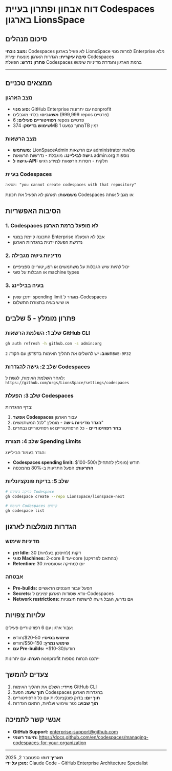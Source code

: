 # דוח אבחון ופתרון בעיית Codespaces בארגון LionsSpace

## סיכום מנהלים

**מצב נוכחי:** Codespaces לא פעיל בארגון LionsSpace למרות מנוי Enterprise מלא  
**סיבה עיקרית:** הגדרות הארגון מונעות יצירת Codespaces  
**פתרון נדרש:** הפעלת Codespaces ברמת הארגון והגדרת מדיניות שימוש  

---

## ממצאים טכניים

### מצב הארגון
- **סוג מנוי:** GitHub Enterprise עם יתרונות nonprofit
- **משאבים:** בלתי מוגבלים (999,999 repos פרטיים)
- **רפוזיטוריים פעילים:** 6 repos פרטיים
- **שימוש בדיסק:** 374MB מתוך כמעט 1TB זמין

### מצב הרשאות
- **משתמש:** LionSpaceAdmin עם הרשאות administrator מלאות
- **גישה לביליינג:** מוגבלת - נדרשות הרשאות admin:org נוספות
- **גישה ל-API:** חלקית - חסרות הרשאות למידע רגיש

### בעיית Codespaces
```
שגיאה: "you cannot create codespaces with that repository"
```

**משמעות:** הארגון לא הפעיל את תכונת Codespaces או מגביל אותה

## הסיבות האפשריות

### 1. Codespaces לא מופעל ברמת הארגון
- התכונה קיימת במנוי Enterprise אבל לא הופעלה
- נדרשת הפעלה ידנית בהגדרות הארגון

### 2. מדיניות גישה מגבילה
- יכול להיות שיש הגבלות על משתמשים או רפוزיטוריים ספציפיים
- או הגבלות על סוגי machine types

### 3. בעיה בביליינג
- ייתכן שאין spending limit מוגדר ל-Codespaces
- או שיש בעיה בתצורת התשלום

## פתרון מומלץ - 5 שלבים

### שלב 1: השלמת הרשאות GitHub CLI
```bash
gh auth refresh -h github.com -s admin:org
```
**חשוב:** יש להשלים את תהליך האימות בדפדפן עם הקוד: `2BAE-9F32`

### שלב 2: גישה להגדרות Codespaces
לאחר השלמת האימות, לגשת ל:
`https://github.com/orgs/LionsSpace/settings/codespaces`

### שלב 3: הפעלת Codespaces
בדף ההגדרות:
1. **אפשר Codespaces** עבור הארגון
2. **הגדר מדיניות גישה** - מומלץ "לכל המשתמשים" 
3. **בחר רפוזיטוריים** - כל הרפוזיטוריים או רפוזיטוריים נבחרים

### שלב 4: תצורת Spending Limits
הגדר בעמוד הביליינג:
- **Codespaces spending limit:** $100-500/חודש (מומלץ להתחיל)
- **התרעות:** הפעל התרעות ב-80% מהמכסה

### שלב 5: בדיקת פונקציונליות
```bash
# בדיקה ביצירת Codespace
gh codespace create --repo LionsSpace/lionspace-next

# רשימת Codespaces קיימים
gh codespace list
```

## הגדרות מומלצות לארגון

### מדיניות שימוש
- **זמן Idle:** 30 דקות (לחיסכון בעלויות)
- **סוגי Machines:** 2-core עד 8-core (בהתאם לפרויקט)
- **Retention:** 30 יום למחיקה אוטומטית

### אבטחה
- **Pre-builds:** הפעל עבור הענפים הראשיים
- **Secrets:** וודא שסודות הארגון זמינים ל-Codespaces
- **Network restrictions:** אם נדרש, הגבל גישה לרשתות חיצוניות

## עלויות צפויות

עבור ארגון עם 6 רפוזיטוריים פעילים:
- **שימוש בסיסי:** $20-50/חודש
- **שימוש נמרץ:** $50-150/חודש
- **עם Pre-builds:** +$10-30/חודש

**הערה:** עם יתרונות nonprofit ייתכנו הנחות נוספות

## צעדים להמשך

1. **מיידי:** השלם את תהליך האימות GitHub CLI
2. **תוך שעה:** הפעל Codespaces בהגדרות הארגון
3. **תוך יום:** בדוק פונקציונליות עם כל הרפוזיטוריים
4. **תוך שבוע:** נטר שימוש ועלויות, התאם הגדרות

## אנשי קשר לתמיכה

- **GitHub Support:** enterprise-support@github.com
- **תיעוד רשמי:** https://docs.github.com/en/codespaces/managing-codespaces-for-your-organization

---

**תאריך דוח:** ספטמבר 2, 2025  
**מוכן על ידי:** Claude Code - GitHub Enterprise Architecture Specialist